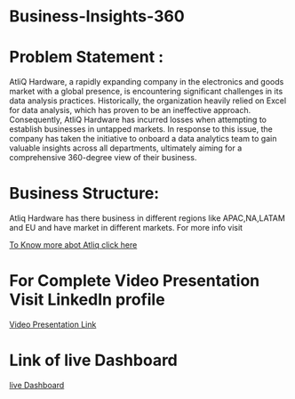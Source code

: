 # Business-Insights-360

 # Problem Statement :
AtliQ Hardware, a rapidly expanding company in the electronics and goods market with a global presence, is encountering significant challenges in its data analysis practices.
Historically, the organization heavily relied on Excel for data analysis, which has proven to be an ineffective approach. Consequently, AtliQ Hardware has incurred losses when attempting to establish businesses in untapped markets.
In response to this issue, the company has taken the initiative to onboard a data analytics team to gain valuable insights across all departments, ultimately aiming for a comprehensive 360-degree view of their business.

# Business Structure:
Atliq Hardware has there business in different regions like APAC,NA,LATAM and EU and  have market in different markets.
For more info visit    

[To Know more abot Atliq click here](https://github.com/vishalbankar/Business-Insights-360/blob/main/Atliq_hardware_PPT/Atliq_Hardware.pdf)

# For Complete Video Presentation Visit LinkedIn profile
[Video Presentation Link](https://www.linkedin.com/posts/vishal-bankar-91866a26b_dataanalyst-businessanalyst-codebasics-activity-7125080813968179202-9Wjg?utm_source=share&utm_medium=member_desktop)

# Link of live Dashboard
[live Dashboard](https://app.powerbi.com/view?r=eyJrIjoiZmFjYjBmOGQtMmE0My00NTIyLTllYWItODI1YzY0ZjY1ZmY2IiwidCI6ImM2ZTU0OWIzLTVmNDUtNDAzMi1hYWU5LWQ0MjQ0ZGM1YjJjNCJ9)

